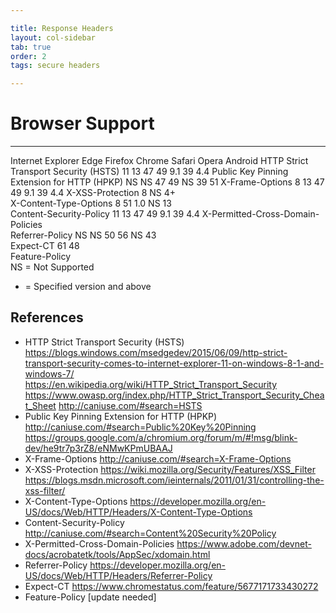 ```yaml
---

title: Response Headers
layout: col-sidebar
tab: true
order: 2
tags: secure headers

---
```


# Browser Support
---

Internet Explorer	Edge	Firefox	Chrome	Safari	Opera	Android
HTTP Strict Transport Security (HSTS)	11	13	47	49	9.1	39	4.4
Public Key Pinning Extension for HTTP (HPKP)	NS	NS	47	49	NS	39	51
X-Frame-Options	8	13	47	49	9.1	39	4.4
X-XSS-Protection	8		NS	4+			
X-Content-Type-Options	8		51	1.0	NS	13	
Content-Security-Policy	11	13	47	49	9.1	39	4.4
X-Permitted-Cross-Domain-Policies							
Referrer-Policy	NS	NS	50	56	NS	43	
Expect-CT				61		48	
Feature-Policy							
NS = Not Supported
+ = Specified version and above

## References

* HTTP Strict Transport Security (HSTS)
https://blogs.windows.com/msedgedev/2015/06/09/http-strict-transport-security-comes-to-internet-explorer-11-on-windows-8-1-and-windows-7/
https://en.wikipedia.org/wiki/HTTP_Strict_Transport_Security
https://www.owasp.org/index.php/HTTP_Strict_Transport_Security_Cheat_Sheet
http://caniuse.com/#search=HSTS
* Public Key Pinning Extension for HTTP (HPKP)
http://caniuse.com/#search=Public%20Key%20Pinning
https://groups.google.com/a/chromium.org/forum/m/#!msg/blink-dev/he9tr7p3rZ8/eNMwKPmUBAAJ
* X-Frame-Options
http://caniuse.com/#search=X-Frame-Options
* X-XSS-Protection
https://wiki.mozilla.org/Security/Features/XSS_Filter
https://blogs.msdn.microsoft.com/ieinternals/2011/01/31/controlling-the-xss-filter/
* X-Content-Type-Options
https://developer.mozilla.org/en-US/docs/Web/HTTP/Headers/X-Content-Type-Options
* Content-Security-Policy
http://caniuse.com/#search=Content%20Security%20Policy
* X-Permitted-Cross-Domain-Policies
https://www.adobe.com/devnet-docs/acrobatetk/tools/AppSec/xdomain.html
* Referrer-Policy
https://developer.mozilla.org/en-US/docs/Web/HTTP/Headers/Referrer-Policy
* Expect-CT
https://www.chromestatus.com/feature/5677171733430272
* Feature-Policy
[update needed]
